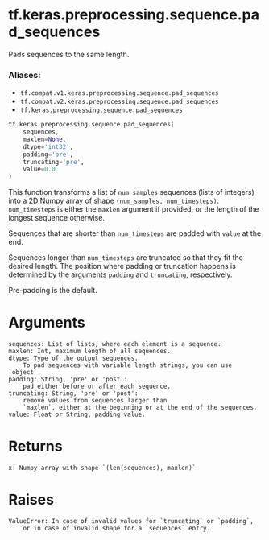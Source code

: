 <div itemscope itemtype="http://developers.google.com/ReferenceObject">
<meta itemprop="name" content="tf.keras.preprocessing.sequence.pad_sequences" />
<meta itemprop="path" content="Stable" />
</div>

# tf.keras.preprocessing.sequence.pad_sequences

Pads sequences to the same length.

### Aliases:

* `tf.compat.v1.keras.preprocessing.sequence.pad_sequences`
* `tf.compat.v2.keras.preprocessing.sequence.pad_sequences`
* `tf.keras.preprocessing.sequence.pad_sequences`

``` python
tf.keras.preprocessing.sequence.pad_sequences(
    sequences,
    maxlen=None,
    dtype='int32',
    padding='pre',
    truncating='pre',
    value=0.0
)
```

<!-- Placeholder for "Used in" -->

This function transforms a list of
`num_samples` sequences (lists of integers)
into a 2D Numpy array of shape `(num_samples, num_timesteps)`.
`num_timesteps` is either the `maxlen` argument if provided,
or the length of the longest sequence otherwise.

Sequences that are shorter than `num_timesteps`
are padded with `value` at the end.

Sequences longer than `num_timesteps` are truncated
so that they fit the desired length.
The position where padding or truncation happens is determined by
the arguments `padding` and `truncating`, respectively.

Pre-padding is the default.

# Arguments
    sequences: List of lists, where each element is a sequence.
    maxlen: Int, maximum length of all sequences.
    dtype: Type of the output sequences.
        To pad sequences with variable length strings, you can use `object`.
    padding: String, 'pre' or 'post':
        pad either before or after each sequence.
    truncating: String, 'pre' or 'post':
        remove values from sequences larger than
        `maxlen`, either at the beginning or at the end of the sequences.
    value: Float or String, padding value.

# Returns
    x: Numpy array with shape `(len(sequences), maxlen)`

# Raises
    ValueError: In case of invalid values for `truncating` or `padding`,
        or in case of invalid shape for a `sequences` entry.